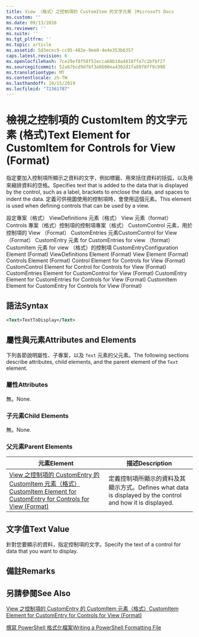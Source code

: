 ```yaml
---
title: View （格式）之控制項的 CustomItem 的文字元素 |Microsoft Docs
ms.custom: ''
ms.date: 09/13/2016
ms.reviewer: ''
ms.suite: ''
ms.tgt_pltfrm: ''
ms.topic: article
ms.assetid: 5d3ecec9-cc95-482e-9ee0-4e4e353b6357
caps.latest.revision: 6
ms.openlocfilehash: 7ce29ef8f58f52ecca68b10a4818ffe7c1bfbf27
ms.sourcegitcommit: 52a67bcd9d7bf3e8600ea4302d1fa8970ff9c998
ms.translationtype: MT
ms.contentlocale: zh-TW
ms.lasthandoff: 10/15/2019
ms.locfileid: "72361787"
---
```

# <a name="text-element-for-customitem-for-controls-for-view-format"></a><span data-ttu-id="d56a0-102">檢視之控制項的 CustomItem 的文字元素 (格式)</span><span class="sxs-lookup"><span data-stu-id="d56a0-102">Text Element for CustomItem for Controls for View (Format)</span></span>

<span data-ttu-id="d56a0-103">指定要加入控制項所顯示之資料的文字，例如標籤、用來括住資料的括弧，以及用來縮排資料的空格。</span><span class="sxs-lookup"><span data-stu-id="d56a0-103">Specifies text that is added to the data that is displayed by the control, such as a label, brackets to enclose the data, and spaces to indent the data.</span></span> <span data-ttu-id="d56a0-104">定義可供視圖使用的控制項時，會使用這個元素。</span><span class="sxs-lookup"><span data-stu-id="d56a0-104">This element is used when defining controls that can be used by a view.</span></span>

<span data-ttu-id="d56a0-105">設定專案（格式） ViewDefinitions 元素（格式） View 元素（format） Controls 專案（格式）控制項的控制項專案（格式） CustomControl 元素，用於控制項的 View （Format） CustomEntries 元素CustomControl for View （Format） CustomEntry 元素 for CustomEntries for view （format） CustomItem 元素 for view （格式）的控制項 CustomEntry</span><span class="sxs-lookup"><span data-stu-id="d56a0-105">Configuration Element (Format) ViewDefinitions Element (Format) View Element (Format) Controls Element (Format) Control Element for Controls for View (Format) CustomControl Element for Control for Controls for View (Format) CustomEntries Element for CustomControl for View (Format) CustomEntry Element for CustomEntries for Controls for View (Format) CustomItem Element for CustomEntry for Controls for View (Format)</span></span>

## <a name="syntax"></a><span data-ttu-id="d56a0-106">語法</span><span class="sxs-lookup"><span data-stu-id="d56a0-106">Syntax</span></span>

```xml
<Text>TextToDisplay</Text>
```

## <a name="attributes-and-elements"></a><span data-ttu-id="d56a0-107">屬性與元素</span><span class="sxs-lookup"><span data-stu-id="d56a0-107">Attributes and Elements</span></span>

<span data-ttu-id="d56a0-108">下列各節說明屬性、子專案，以及 `Text` 元素的父元素。</span><span class="sxs-lookup"><span data-stu-id="d56a0-108">The following sections describe attributes, child elements, and the parent element of the `Text` element.</span></span>

### <a name="attributes"></a><span data-ttu-id="d56a0-109">屬性</span><span class="sxs-lookup"><span data-stu-id="d56a0-109">Attributes</span></span>

<span data-ttu-id="d56a0-110">無。</span><span class="sxs-lookup"><span data-stu-id="d56a0-110">None.</span></span>

### <a name="child-elements"></a><span data-ttu-id="d56a0-111">子元素</span><span class="sxs-lookup"><span data-stu-id="d56a0-111">Child Elements</span></span>

<span data-ttu-id="d56a0-112">無。</span><span class="sxs-lookup"><span data-stu-id="d56a0-112">None.</span></span>

### <a name="parent-elements"></a><span data-ttu-id="d56a0-113">父元素</span><span class="sxs-lookup"><span data-stu-id="d56a0-113">Parent Elements</span></span>

|<span data-ttu-id="d56a0-114">元素</span><span class="sxs-lookup"><span data-stu-id="d56a0-114">Element</span></span>|<span data-ttu-id="d56a0-115">描述</span><span class="sxs-lookup"><span data-stu-id="d56a0-115">Description</span></span>|
|-------------|-----------------|
|[<span data-ttu-id="d56a0-116">View 之控制項的 CustomEntry 的 CustomItem 元素（格式）</span><span class="sxs-lookup"><span data-stu-id="d56a0-116">CustomItem Element for CustomEntry for Controls for View (Format)</span></span>](./customitem-element-for-customentry-for-controls-for-view-format.md)|<span data-ttu-id="d56a0-117">定義控制項所顯示的資料及其顯示方式。</span><span class="sxs-lookup"><span data-stu-id="d56a0-117">Defines what data is displayed by the control and how it is displayed.</span></span>|

## <a name="text-value"></a><span data-ttu-id="d56a0-118">文字值</span><span class="sxs-lookup"><span data-stu-id="d56a0-118">Text Value</span></span>

<span data-ttu-id="d56a0-119">針對您要顯示的資料，指定控制項的文字。</span><span class="sxs-lookup"><span data-stu-id="d56a0-119">Specify the text of a control for data that you want to display.</span></span>

## <a name="remarks"></a><span data-ttu-id="d56a0-120">備註</span><span class="sxs-lookup"><span data-stu-id="d56a0-120">Remarks</span></span>

## <a name="see-also"></a><span data-ttu-id="d56a0-121">另請參閱</span><span class="sxs-lookup"><span data-stu-id="d56a0-121">See Also</span></span>

[<span data-ttu-id="d56a0-122">View 之控制項的 CustomEntry 的 CustomItem 元素（格式）</span><span class="sxs-lookup"><span data-stu-id="d56a0-122">CustomItem Element for CustomEntry for Controls for View (Format)</span></span>](./customitem-element-for-customentry-for-controls-for-view-format.md)

[<span data-ttu-id="d56a0-123">撰寫 PowerShell 格式化檔案</span><span class="sxs-lookup"><span data-stu-id="d56a0-123">Writing a PowerShell Formatting File</span></span>](./writing-a-powershell-formatting-file.md)

